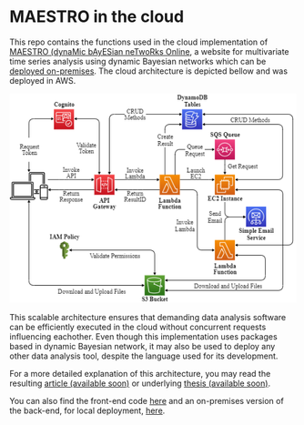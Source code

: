 # MAESTRO in the cloud
This repo contains the functions used in the cloud implementation of [MAESTRO (dynaMic bAyESian neTwoRks Online](https://vascocandeias.github.io/maestro), a website for multivariate time series analysis using dynamic Bayesian networks which can be [deployed on-premises](#getting-started). The cloud architecture is depicted bellow and was deployed in AWS.

<p align="center">
  <img src="Cloud.png"/>
</p>

This scalable architecture ensures that demanding data analysis software can be efficiently executed in the cloud without concurrent requests influencing eachother. Even though this implementation uses packages based in dynamic Bayesian network, it may also be used to deploy any other data analysis tool, despite the language used for its development.

For a more detailed explanation of this architecture, you may read the resulting [article (available soon)](https://github.com/vascocandeias/maestro-cloud) or underlying [thesis (available soon)](https://github.com/vascocandeias/maestro-cloud).

You can also find the front-end code [here](https://github.com/vascocandeias/maestro) and an on-premises version of the back-end, for local deployment, [here](https://github.com/vascocandeias/maestro-backend).
